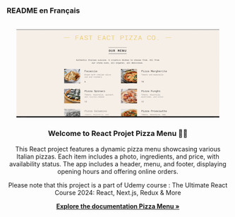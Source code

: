 ### README en Français
<div id="readme-top-fr"></div>
<!-- LOGO DU PROJET -->
<br />
<div align="center">
<img src="public/pizza-menu.gif" alt="Logo" width="460" height="200">

<h3 align="center">Welcome to React Projet Pizza Menu 🧑‍🍳</h3>

  <p align="center">
    This React project features a dynamic pizza menu showcasing various Italian pizzas. Each item includes a photo, ingredients, and price, with availability status. The app includes a header, menu, and footer, displaying opening hours and offering online orders.
  </p>
  <p>Please note that this project is a part of Udemy course : The Ultimate React Course 2024: React, Next.js, Redux & More
 </p>
  <p>
    <a href="https://github.com/Marikita1007/React-Pizza-Menu"><strong>Explore the documentation Pizza Menu »</strong></a>
    <br />
  </p>
</div>


